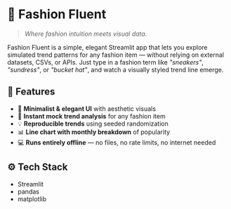 # 🧵 Fashion Fluent

> *Where fashion intuition meets visual data.*

Fashion Fluent is a simple, elegant Streamlit app that lets you explore simulated trend patterns for any fashion item — without relying on external datasets, CSVs, or APIs. Just type in a fashion term like *"sneakers"*, *"sundress"*, or *"bucket hat"*, and watch a visually styled trend line emerge.


## 🎯 Features

- 🎨 **Minimalist & elegant UI** with aesthetic visuals  
- 🔮 **Instant mock trend analysis** for any fashion item  
- 💡 **Reproducible trends** using seeded randomization  
- 📊 **Line chart with monthly breakdown** of popularity  
- 💻 **Runs entirely offline** — no files, no rate limits, no internet needed

## ⚙️ Tech Stack
- Streamlit
- pandas
- matplotlib
  
